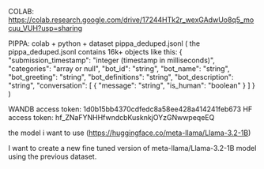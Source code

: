COLAB: https://colab.research.google.com/drive/17244HTk2r_wexGAdwUo8q5_mocuu_VUH?usp=sharing


PIPPA: 
colab + python + dataset pippa_deduped.jsonl (
the pippa_deduped.jsonl contains 16k+ objects like this:
{
    "submission_timestamp": "integer (timestamp in milliseconds)",
    "categories": "array or null",
    "bot_id": "string",
    "bot_name": "string",
    "bot_greeting": "string",
    "bot_definitions": "string",
    "bot_description": "string",
    "conversation": [
        {
            "message": "string",
            "is_human": "boolean"
        }
    ]
}
) 

WANDB access token: 1d0b15bb4370cdfedc8a58ee428a414241feb673
HF access token: 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

the model i want to use (https://huggingface.co/meta-llama/Llama-3.2-1B)

I want to create a new fine tuned version of meta-llama/Llama-3.2-1B model using the previous dataset.

